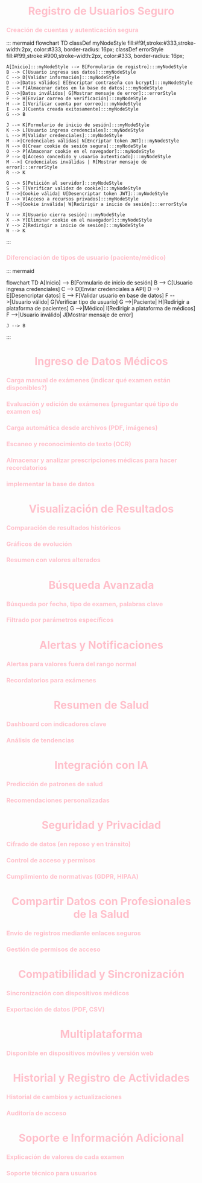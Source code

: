 <h1 style="color:pink; text-align:center; font-weight:bold;">Registro de Usuarios Seguro</h1>
<h3 style="color:pink; text-align:start;">Creación de cuentas y autenticación segura</h3>


::: mermaid
flowchart TD
    classDef myNodeStyle fill:#f9f,stroke:#333,stroke-width:2px, color:#333, border-radius: 16px;
    classDef errorStyle fill:#f99,stroke:#900,stroke-width:2px, color:#333, border-radius: 16px;

    A[Inicio]:::myNodeStyle --> B[Formulario de registro]:::myNodeStyle
    B --> C[Usuario ingresa sus datos]:::myNodeStyle
    C --> D[Validar información]:::myNodeStyle
    D -->|Datos válidos| E[Encriptar contraseña con bcrypt]:::myNodeStyle
    E --> F[Almacenar datos en la base de datos]:::myNodeStyle
    D -->|Datos inválidos| G[Mostrar mensaje de error]:::errorStyle
    F --> H[Enviar correo de verificación]:::myNodeStyle
    H --> I[Verificar cuenta por correo]:::myNodeStyle
    I --> J[Cuenta creada exitosamente]:::myNodeStyle
    G --> B

    J --> K[Formulario de inicio de sesión]:::myNodeStyle
    K --> L[Usuario ingresa credenciales]:::myNodeStyle
    L --> M[Validar credenciales]:::myNodeStyle
    M -->|Credenciales válidas| N[Encriptar token JWT]:::myNodeStyle
    N --> O[Crear cookie de sesión segura]:::myNodeStyle
    O --> P[Almacenar cookie en el navegador]:::myNodeStyle
    P --> Q[Acceso concedido y usuario autenticado]:::myNodeStyle
    M -->| Credenciales inválidas | R[Mostrar mensaje de error]:::errorStyle
    R --> K

    Q --> S[Petición al servidor]:::myNodeStyle
    S --> T[Verificar validez de cookie]:::myNodeStyle
    T -->|Cookie válida| U[Desencriptar token JWT]:::myNodeStyle
    U --> V[Acceso a recursos privados]:::myNodeStyle
    T -->|Cookie inválida| W[Redirigir a inicio de sesión]:::errorStyle

    V --> X[Usuario cierra sesión]:::myNodeStyle
    X --> Y[Eliminar cookie en el navegador]:::myNodeStyle
    Y --> Z[Redirigir a inicio de sesión]:::myNodeStyle
    W --> K



:::


<h3 style="color:pink; text-align:start;">Diferenciación de tipos de usuario (paciente/médico)</h3>

::: mermaid

flowchart TD
    A[Inicio] --> B[Formulario de inicio de sesión]
    B --> C[Usuario ingresa credenciales]
    C --> D[Enviar credenciales a API]
    D --> E[Desencriptar datos]
    E --> F[Validar usuario en base de datos]
    F -->|Usuario válido| G[Verificar tipo de usuario]
    G -->|Paciente| H[Redirigir a plataforma de pacientes]
    G -->|Médico| I[Redirigir a plataforma de médicos]
    F -->|Usuario inválido| J[Mostrar mensaje de error]

    J --> B


:::

<h1 style="color:pink; text-align:center; font-weight:bold;">Ingreso de Datos Médicos</h1>
<h3 style="color:pink; text-align:start;">Carga manual de exámenes (indicar qué examen están disponibles?)</h3>
<h3 style="color:pink; text-align:start;">Evaluación y edición de exámenes (preguntar qué tipo de examen es)</h3>

<h3 style="color:pink; text-align:start;">Carga automática desde archivos (PDF, imágenes)</h3>

<h3 style="color:pink; text-align:start;">Escaneo y reconocimiento de texto (OCR)</h3>

<h3 style="color:pink; text-align:start;">Almacenar y analizar prescripciones médicas para hacer recordatorios</h3>

<h3 style="color:pink; text-align:start;">implementar la base de datos</h3>


<h1 style="color:pink; text-align:center;">Visualización de Resultados</h1>
<h3 style="color:pink; text-align:start;">Comparación de resultados históricos</h3>
<h3 style="color:pink; text-align:start;">Gráficos de evolución</h3>
<h3 style="color:pink; text-align:start;">Resumen con valores alterados</h3>

<h1 style="color:pink; text-align:center;">Búsqueda Avanzada</h1>
<h3 style="color:pink; text-align:start;">Búsqueda por fecha, tipo de examen, palabras clave</h3>
<h3 style="color:pink; text-align:start;">Filtrado por parámetros específicos</h3>

<h1 style="color:pink; text-align:center;">Alertas y Notificaciones</h1>
<h3 style="color:pink; text-align:start;">Alertas para valores fuera del rango normal</h3>
<h3 style="color:pink; text-align:start;">Recordatorios para exámenes</h3>

<h1 style="color:pink; text-align:center;">Resumen de Salud</h1>
<h3 style="color:pink; text-align:start;">Dashboard con indicadores clave</h3>
<h3 style="color:pink; text-align:start;">Análisis de tendencias</h3>

<h1 style="color:pink; text-align:center;">Integración con IA</h1>
<h3 style="color:pink; text-align:start;">Predicción de patrones de salud</h3>
<h3 style="color:pink; text-align:start;">Recomendaciones personalizadas</h3>

<h1 style="color:pink; text-align:center;">Seguridad y Privacidad</h1>
<h3 style="color:pink; text-align:start;">Cifrado de datos (en reposo y en tránsito)</h3>
<h3 style="color:pink; text-align:start;">Control de acceso y permisos</h3>
<h3 style="color:pink; text-align:start;">Cumplimiento de normativas (GDPR, HIPAA)</h3>

<h1 style="color:pink; text-align:center;">Compartir Datos con Profesionales de la Salud</h1>
<h3 style="color:pink; text-align:start;">Envío de registros mediante enlaces seguros</h3>
<h3 style="color:pink; text-align:start;">Gestión de permisos de acceso</h3>

<h1 style="color:pink; text-align:center;">Compatibilidad y Sincronización</h1>
<h3 style="color:pink; text-align:start;">Sincronización con dispositivos médicos</h3>
<h3 style="color:pink; text-align:start;">Exportación de datos (PDF, CSV)</h3>

<h1 style="color:pink; text-align:center;">Multiplataforma</h1>
<h3 style="color:pink; text-align:start;">Disponible en dispositivos móviles y versión web</h3>

<h1 style="color:pink; text-align:center;">Historial y Registro de Actividades</h1>
<h3 style="color:pink; text-align:start;">Historial de cambios y actualizaciones</h3>
<h3 style="color:pink; text-align:start;">Auditoría de acceso</h3>

<h1 style="color:pink; text-align:center;">Soporte e Información Adicional</h1>
<h3 style="color:pink; text-align:start;">Explicación de valores de cada examen</h3>
<h3 style="color:pink; text-align:start;">Soporte técnico para usuarios</h3>
